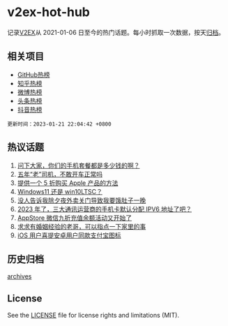 # v2ex-hot-hub

 记录[V2EX](https://www.v2ex.com/)从 2021-01-06 日至今的热门话题。每小时抓取一次数据，按天[归档](archives)。
 
 ## 相关项目

- [GitHub热榜](https://github.com/snaildev/github-hot-hub)
- [知乎热榜](https://github.com/snaildev/zhihu-hot-hub)
- [微博热榜](https://github.com/snaildev/weibo-hot-hub)
- [头条热榜](https://github.com/snaildev/toutiao-hot-hub)
- [抖音热榜](https://github.com/snaildev/douyin-hot-hub)


 `更新时间：2023-01-21 22:04:42 +0800`

## 热议话题

1. [问下大家，你们的手机套餐都是多少钱的啊？](https://www.v2ex.com/t/910133)
1. [五年“老”司机，不敢开车正常吗](https://www.v2ex.com/t/910100)
1. [提供一个 5 折购买 Apple 产品的方法](https://www.v2ex.com/t/910121)
1. [Windows11 还是 win10LTSC？](https://www.v2ex.com/t/910129)
1. [没人告诉我除夕夜外卖关门导致我要饿肚子一晚](https://www.v2ex.com/t/910190)
1. [2023 年了，三大通讯运营商的手机卡默认分配 IPV6 地址了吧？](https://www.v2ex.com/t/910127)
1. [AppStore 微信九折充值余额活动又开始了](https://www.v2ex.com/t/910102)
1. [求求有婚姻经验的老哥，可以指点一下家里的事](https://www.v2ex.com/t/910125)
1. [iOS 用户喜提安卓用户同款支付宝图标](https://www.v2ex.com/t/910135)

## 历史归档

[archives](archives)

## License

See the [LICENSE](LICENSE) file for license rights and limitations (MIT).
